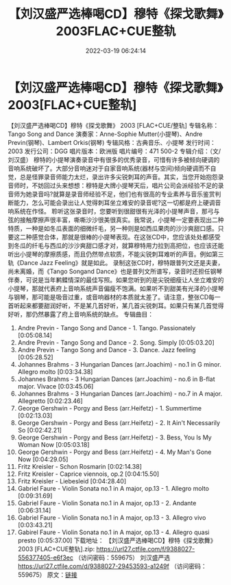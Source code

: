 ﻿---
title: 【刘汉盛严选棒喝CD】穆特《探戈歌舞》2003FLAC+CUE整轨
date: 2022-03-19 06:24:14
categories: 试音碟、非卖品、发烧碟
tags: 纯音雅乐
---
# 【刘汉盛严选棒喝CD】穆特《探戈歌舞》2003[FLAC+CUE整轨]

【刘汉盛严选棒喝CD】穆特《探戈歌舞》 2003 [FLAC+CUE/整轨]
专辑名称：Tango Song and Dance
演奏家：Anne-Sophie Mutter(小提琴)、Andre Previn(钢琴)、Lambert
Orkis(钢琴)
专辑风格：古典音乐、小提琴
发行时间：2003
发行公司：DGG
唱片版本：欧洲版
唱片编号：471 500-2
专辑介绍：（文/刘汉盛）
穆特的小提琴演奏录音中有很多的优秀录音，可惜有许多被倾向硬调的音响系统破坏了。大部分音响迷对于自家音响系统(器材与空间)倾向硬调而不自觉，总是怪罪录音师能力太烂，录出许多尖锐刺耳的声音。其实，当您开始抱怨录音师时，不妨回过头来想想：穆特是大牌小提琴天后，唱片公司会派经验不足的录音师为她录音吗?就算是录音师经验不足，他们也有很高的专业素养与音乐鉴赏判断能力，怎么可能会录出让人觉得刺耳坐立难安的录音呢?这一切都是府上硬调音响系统在作怪。
聆听这张录音时，您要听到很甜很有光泽的小提琴声音，那弓与弦的接触摩擦声很丰富，嘶嘶沙沙很美很真实。我常说，小提琴一定要表现出二种特质，一种是如冬瓜表面的细微纤毛，另一种则是如西瓜果肉的沙沙爽甜口感。只要这二种感觉合体，那就是很棒的小提琴表现。在这张CD中，您应该处处都感受到冬瓜的纤毛与西瓜的沙沙爽甜口感才对，就算穆特用力拉到高把位，也应该还能听出小提琴的摩擦质感，而且仍然带点软质，不能尖锐刺耳难听的声音。例如第三轨《Dance
Jazz Feeling》就是如此。
录制这张CD时，穆特跟普列文还是夫妻，尚未离婚，而《Tango Songand
Dance》也是普列文所谱写，录音时还担任钢琴伴奏，可说是当年鹣鲽情深的最佳写照。如果您听到的是尖锐细瘦让人坐立难安的小提琴，那就代表府上音响系统声音偏瘦不饱满。如果听不到甜美有光泽的小提琴与钢琴，那可能是吸音过重，或音响器材的本质就太差了。请注意，整张CD每一首听起来都要甜润好听，不是某几首好听，某几首尖锐刺耳。如果只有某几首觉得好听，那仍然暴露了府上音响系统的缺点。
专辑曲目：
01. Andre Previn - Tango Song and Dance - 1. Tango.
Passionately
[0:05:08.14]
02. Andre Previn - Tango Song and Dance - 2. Song.
Simply
[0:05:03.20]
03. Andre Previn - Tango Song and Dance - 3. Dance. Jazz
feeling
[0:05:28.52]
04. Johannes Brahms - 3 Hungarian Dances (arr.Joachim) - no.1 in G
minor. Allegro
molto
[0:03:34.38]
05. Johannes Brahms - 3 Hungarian Dances (arr.Joachim) - no.6 in
B-flat major.
Vivace
[0:03:45.06]
06. Johannes Brahms - 3 Hungarian Dances (arr.Joachim) - no.7 in A
major.
Allegretto
[0:02:23.46]
07. George Gershwin - Porgy and Bess (arr.Heifetz) - 1.
Summertime
[0:02:13.03]
08. George Gershwin - Porgy and Bess (arr.Heifetz) - 2. It Ain't
Necessarily
So
[0:02:42.21]
09. George Gershwin - Porgy and Bess (arr.Heifetz) - 3. Bess, You
Is My Woman
Now
[0:05:03.18]
10. George Gershwin - Porgy and Bess (arr.Heifetz) - 4. My Man's
Gone Now
[0:04:29.05]
11. Fritz Kreisler - Schon
Rosmarin
[0:02:14.38]
12. Fritz Kreisler - Caprice viennois,
op.2
[0:04:15.50]
13. Fritz Kreisler -
Liebesleid
[0:04:28.40]
14. Gabriel Faure - Violin Sonata no.1 in A major, op.13 - 1.
Allegro molto
[0:09:31.69]
15. Gabriel Faure - Violin Sonata no.1 in A major, op.13 - 2.
Andante
[0:06:31.14]
16. Gabriel Faure - Violin Sonata no.1 in A major, op.13 - 3.
Allegro vivo
[0:03:43.21]
17. Gabirel Faure - Violin Sonata no.1 in A major, op.13 - 4.
Allegro quasi
presto
[0:05:37.00]
下载地址：
【刘汉盛严选棒喝CD】穆特《探戈歌舞》 2003 [FLAC+CUE整轨].zip: https://url27.ctfile.com/f/9388027-556377405-e6f3ec
（访问密码：559675）
刘汉盛严选
https://url27.ctfile.com/d/9388027-29453593-a1249f
（访问密码：559675）
原文：[链接](https://blog.sina.com.cn/s/blog_1647c7e7601030w9q.html)